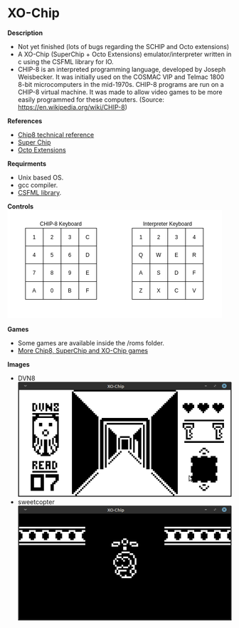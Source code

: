 # XO-Chip

**Description**
  - Not yet finished (lots of bugs regarding the SCHIP and Octo extensions)
  - A XO-Chip (SuperChip + Octo Extensions) emulator/interpreter written in c using the CSFML library for IO.
  - CHIP-8 is an interpreted programming language, developed by Joseph Weisbecker. It was initially used on the COSMAC VIP and Telmac 1800 8-bit microcomputers in the mid-1970s. CHIP-8 programs are run on a CHIP-8 virtual machine. It was made to allow video games to be more easily programmed for these computers. (Source: https://en.wikipedia.org/wiki/CHIP-8)

**References**
  - [Chip8 technical reference](http://devernay.free.fr/hacks/chip8/C8TECH10.HTM)
  - [Super Chip](https://github.com/JohnEarnest/Octo/blob/gh-pages/docs/SuperChip.md)
  - [Octo Extensions](http://johnearnest.github.io/Octo/docs/XO-ChipSpecification.html)

**Requirments**
  - Unix based OS.
  - gcc compiler.
  - [CSFML library](https://www.sfml-dev.org/download/csfml/).

**Controls**
<br/> ![alt text](https://github.com/dma-neves/xo-chip/blob/main/other/controls.png)

**Games**
  - Some games are available inside the /roms folder.
  - [More Chip8, SuperChip and XO-Chip games](https://johnearnest.github.io/chip8Archive/?sort=platform)

**Images**
  - DVN8 <br/> ![alt text](https://github.com/dma-neves/xo-chip/blob/main/other/image_a.png)
  - sweetcopter <br/> ![alt text](https://github.com/dma-neves/xo-chip/blob/main/other/image_b.png)
